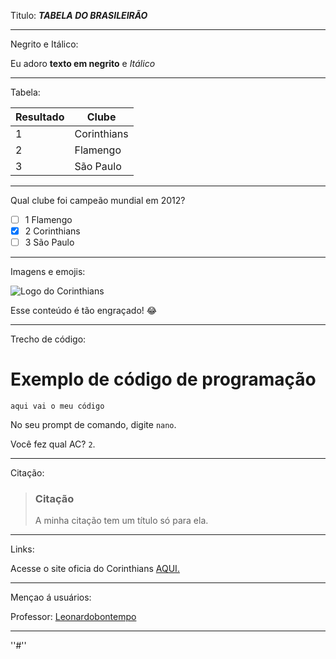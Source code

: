 
Titulo:
***TABELA DO BRASILEIRÃO***

------------------------------



Negrito e Itálico:

Eu adoro **texto em negrito** e _Itálico_


-------------------------------

Tabela:

| Resultado   | Clube |
| ----------- | ----------- |
| 1           | Corinthians |   
| 2           | Flamengo    |
| 3           | São Paulo   | 


------------------------------

Qual clube foi campeão mundial em 2012?

-  [ ] 1 Flamengo
-  [x] 2 Corinthians
-  [ ] 3 São Paulo   

------------------------------


Imagens e emojis:

![ Logo do Corinthians](https://images.app.goo.gl/bYvf4LfgCYJT7Xv29)

Esse conteúdo é tão engraçado! :joy:

------------------------------
Trecho de código:

# Exemplo de código de programação 
```` aqui vai o meu código ````

No seu prompt de comando, digite `nano`.

Você fez qual AC?  `2`.

------------------------------



Citação:

> ### Citação ###
> A minha citação tem um título só para ela.


----------------------------------------



Links:

Acesse o site oficia do Corinthians [AQUI.](https://www.corinthians.com.br/)

------------------------------

Mençao á usuários:


Professor: [Leonardobontempo](https://github.com/leonardobontempo)

------------------------------

''#''


